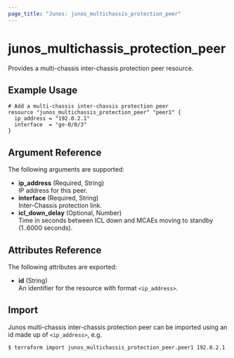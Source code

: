 ```yaml
---
page_title: "Junos: junos_multichassis_protection_peer"
---
```


# junos_multichassis_protection_peer

Provides a multi-chassis inter-chassis protection peer resource.

## Example Usage

```hcl
# Add a multi-chassis inter-chassis protection peer
resource "junos_multichassis_protection_peer" "peer1" {
  ip_address = "192.0.2.1"
  interface  = "ge-0/0/3"
}
```

## Argument Reference

The following arguments are supported:

- **ip_address** (Required, String)  
  IP address for this peer.
- **interface** (Required, String)  
  Inter-Chassis protection link.
- **icl_down_delay** (Optional, Number)  
  Time in seconds between ICL down and MCAEs moving to standby (1..6000 seconds).

## Attributes Reference

The following attributes are exported:

- **id** (String)  
  An identifier for the resource with format `<ip_address>`.

## Import

Junos multi-chassis inter-chassis protection peer can be imported using an id made up of
`<ip_address>`, e.g.

```shell
$ terraform import junos_multichassis_protection_peer.peer1 192.0.2.1
```
